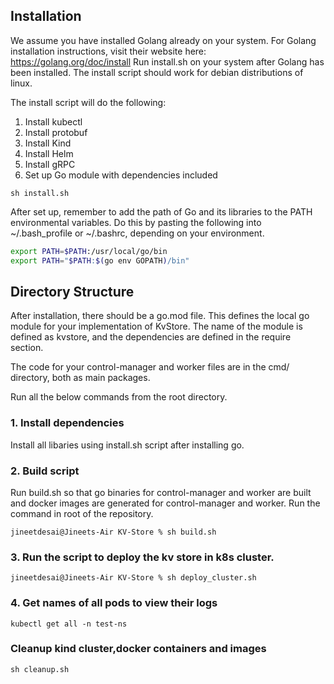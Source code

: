 ## Installation
We assume you have installed Golang already on your system. For Golang installation instructions, visit their website here: https://golang.org/doc/install
Run install.sh on your system after Golang has been installed. The install script should work for debian distributions of linux.

The install script will do the following:
1. Install kubectl
2. Install protobuf
3. Install Kind
4. Install Helm
5. Install gRPC
6. Set up Go module with dependencies included
```
sh install.sh
```

After set up, remember to add the path of Go and its libraries to the PATH environmental variables.
Do this by pasting the following into ~/.bash_profile or ~/.bashrc, depending on your environment.
``` bash
export PATH=$PATH:/usr/local/go/bin
export PATH="$PATH:$(go env GOPATH)/bin"
```

## Directory Structure
After installation, there should be a go.mod file. This defines the local go module for your implementation of KvStore. The name of the module is defined as kvstore,
and the dependencies are defined in the require section. 

The code for your control-manager and worker files are in the cmd/ directory, both as main packages.

Run all the below commands from the root directory.

### 1. Install dependencies
Install all libaries using install.sh script after installing go.

### 2. Build script
Run build.sh so that go binaries for control-manager and worker are built and docker images are generated for control-manager and worker. Run the command in root of the repository.
```
jineetdesai@Jineets-Air KV-Store % sh build.sh
```

### 3. Run the script to deploy the kv store in k8s cluster.
```
jineetdesai@Jineets-Air KV-Store % sh deploy_cluster.sh
```

### 4. Get names of all pods to view their logs
```
kubectl get all -n test-ns
```

### Cleanup kind cluster,docker containers and images
```
sh cleanup.sh
```